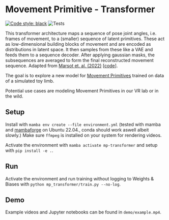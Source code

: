 # Movement Primitive - Transformer


[![Code style: black](https://img.shields.io/badge/code%20style-black-000000.svg)](https://github.com/psf/black) 
![Tests](https://github.com/rasdani/mp-transformer/actions/workflows/tests.yml/badge.svg)


This transformer architecture maps a sequence of pose joint angles, i.e. frames of movement, to a
(smaller) sequence of latent primitives.
These act as low-dimensional building blocks of movement and are encoded as distributions in latent space.
It then samples from these like a VAE and feeds them to a sequence decoder.
After applying gaussian masks, the subsequences are averaged
to form the final reconstructed movement sequence.
Adapted from [Marsot et. al. (2022)](https://arxiv.org/abs/2206.13142) \[[code](https://gitlab.inria.fr/mmarsot/new_segmentation)\].

The goal is to explore a new model for [Movement Primitives](https://www.mdpi.com/1099-4300/20/10/724) trained on data of a simulated toy limb.

Potential use cases are modeling Movement Primitives in our VR lab or in the wild.

## Setup
Install with `mamba env create --file environment.yml` (tested with mamba and [mambaforge](https://github.com/conda-forge/miniforge#mambaforge) on Ubuntu 22.04., conda should work aswell albeit slowly.)
Make sure `ffmpeg` is installed on your system for rendering videos.

Activate the environment with `mamba activate mp-transformer` and setup with `pip install -e .`.

## Run
Activate the environment and run training without logging to Weights & Biases with `python mp_transformer/train.py --no-log`.

## Demo
Example videos and Jupyter notebooks can be found in `demo/example.mp4`.
